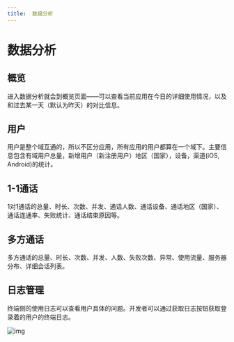```yaml
---
title:  数据分析
---
```

# 数据分析

## 概览

进入数据分析就会到概览页面——可以查看当前应用在今日的详细使用情况，以及和过去某一天（默认为昨天）的对比信息。

## 用户

用户是整个域互通的，所以不区分应用，所有应用的用户都算在一个域下。主要信息包含有域用户总量，新增用户（新注册用户）地区（国家），设备，渠道(iOS, Android)的统计。

## 1-1通话

1对1通话的总量、时长、次数、并发、通话人数、通话设备、通话地区（国家）、通话连通率、失败统计、通话结束原因等。

## 多方通话

多方通话的总量、时长、次数、并发、人数、失败次数、异常、使用流量、服务器分布、详细会话列表。

## 日志管理

终端侧的使用日志可以查看用户具体的问题。开发者可以通过获取日志按钮获取登录着的用户的终端日志。

![img](https://developer.juphoon.com/style/images/document/portal/16.png)
